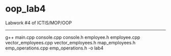 # oop_lab4
Labwork #4 of ICTIS/MOP/OOP
***
g++ main.cpp console.cpp console.h employee.h employee.cpp vector_employees.cpp vector_employees.h map_employees.h emp_operations.cpp emp_operations.h -o lab4
